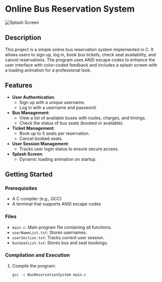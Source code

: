 # Online Bus Reservation System

![Splash Screen](splash_screen.png)

## Description

This project is a simple online bus reservation system implemented in C. It allows users to sign up, log in, book bus tickets, check seat availability, and cancel reservations. The program uses ANSI escape codes to enhance the user interface with color-coded feedback and includes a splash screen with a loading animation for a professional look.

## Features

- **User Authentication**:
  - Sign up with a unique username.
  - Log in with a username and password.
- **Bus Management**:
  - View a list of available buses with routes, charges, and timings.
  - Check the status of bus seats (booked or available).
- **Ticket Management**:
  - Book up to 5 seats per reservation.
  - Cancel booked seats.
- **User Session Management**:
  - Tracks user login status to ensure secure access.
- **Splash Screen**:
  - Dynamic loading animation on startup.

## Getting Started

### Prerequisites

- A C compiler (e.g., GCC)
- A terminal that supports ANSI escape codes

### Files

- `main.c`: Main program file containing all functions.
- `userNameList.txt`: Stores usernames.
- `userSection.txt`: Tracks current user session.
- `busSeatList.txt`: Stores bus and seat bookings.

### Compilation and Execution

1. Compile the program:
   ```sh
   gcc -o BusReservationSystem main.c
